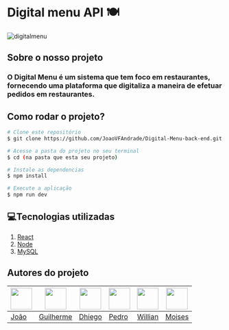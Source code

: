 # **Digital menu API 🍽️**
 ![digitalmenu](./frontend/src/assets/image/digitalmenu2.png)
 ## Sobre o nosso projeto
 ### O Digital Menu é um sistema que tem foco em restaurantes, fornecendo uma plataforma que digitaliza a maneira de efetuar pedidos em restaurantes.

## Como rodar o projeto?

``` bash
# Clone este repositório
$ git clone https://github.com/JoaoVFAndrade/Digital-Menu-back-end.git

# Acesse a pasta do projeto no seu terminal
$ cd (na pasta que esta seu projeto)

# Instale as dependencias 
$ npm install

# Execute a aplicação
$ npm run dev
```

## 💻Tecnologias utilizadas
1. [React](https://react.dev)
2. [Node](https://nodejs.org/en)
3. [MySQL](https://www.mysql.com)

## Autores do projeto

[<img src="https://github.com/JoaoVFAndrade.png" width="50" height="50">](https://github.com/JoaoVFAndrade) | [<img src="https://github.com/Guigite.png" width="50" height="50">](https://github.com/Guigite) | [<img src="https://github.com/DhiegoFernandes.png" width="50" height="50">](https://github.com/DhiegoFernandes) | [<img src="https://github.com/PedroHenriqueSantosBrasileiro.png" width="50" height="50">](https://github.com/PedroHenriqueSantosBrasileiro) | [<img src="https://github.com/willtsuchida.png" width="50" height="50">](https://github.com/willtsuchida) | [<img src="https://github.com/Moisa10.png" width="50" height="50">](https://github.com/Moisa10)
---|---|---|---|---|---
[João](https://github.com/JoaoVFAndrade) | [Guilherme](https://github.com/Guigite) | [Dhiego](https://github.com/DhiegoFernandes) | [Pedro](https://github.com/PedroHenriqueSantosBrasileiro) | [Willian](https://github.com/willtsuchida) | [Moises](https://github.com/Moisa10)
